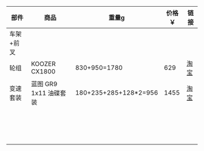 | 部件 | 商品 | 重量g | 价格￥ | 链接 |
| - | - | - | - | - |
| 车架+前叉 | | | | []() |
| 轮组 | KOOZER CX1800 | 830+950=1780 | 629 | [淘宝](https://item.taobao.com/item.htm?spm=a21n57.1.0.0.482e523cQpJf87&id=568803306037&ns=1&abbucket=1#detail) |
| 变速套装 | 蓝图 GR9 1x11 油碟套装 | 180+235+285+128\*2=956 | 1455 | [淘宝](https://item.taobao.com/item.htm?spm=a21n57.1.0.0.482e523cQpJf87&id=711397530813&ns=1&abbucket=1#detail) |
| | | | | |
| | | | | |
| | | | | |
| | | | | |
| | | | | |
| | | | | |
| | | | | |
| | | | | |
| | | | | |
| | | | | |
| | | | | |
| | | | | |
| | | | | |
| | | | | |
| | | | | |
| | | | | |